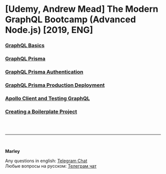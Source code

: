 # [Udemy, Andrew Mead] The Modern GraphQL Bootcamp (Advanced Node.js) [2019, ENG]

### [GraphQL Basics](./01-graphql-basics/Readme.md)

### [GraphQL Prisma](./02-graphql-prisma/Readme.md)

### [GraphQL Prisma Authentication](./03-graphql-prisma-authentication/Readme.md)

### [GraphQL Prisma Production Deployment](./04-graphql-prisma-production-deployment/Readme.md)

### [Apollo Client and Testing GraphQL](./05-apollo-client/Readme.md)

### [Creating a Boilerplate Project](./06-grahql-prisma-boilerplate/Readme.md)

<br/><br/>

---

<br/>

**Marley**

Any questions in english: <a href="https://jsdev.org/chat/">Telegram Chat</a>  
Любые вопросы на русском: <a href="https://jsdev.ru/chat/">Телеграм чат</a>

